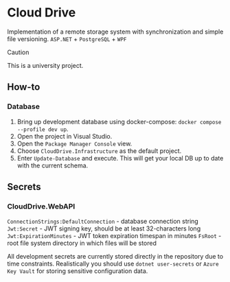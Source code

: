 # Cloud Drive

Implementation of a remote storage system with synchronization and simple file versioning.
`ASP.NET` + `PostgreSQL` + `WPF`

> [!CAUTION]
This is a university project.


## How-to

### Database

1. Bring up development database using docker-compose: `docker compose --profile dev up`.
2. Open the project in Visual Studio.
3. Open the `Package Manager Console` view.
4. Choose `CloudDrive.Infrastructure` as the default project.
5. Enter `Update-Database` and execute. This will get your local DB up to date with the current schema.


## Secrets

### CloudDrive.WebAPI
`ConnectionStrings:DefaultConnection` - database connection string
`Jwt:Secret` - JWT signing key, should be at least 32-characters long
`Jwt:ExpirationMinutes` - JWT token expiration timespan in minutes
`FsRoot` - root file system directory in which files will be stored

All development secrets are currently stored directly in the repository due to time constraints.
Realistically you should use `dotnet user-secrets` or `Azure Key Vault` for storing sensitive configuration data.

